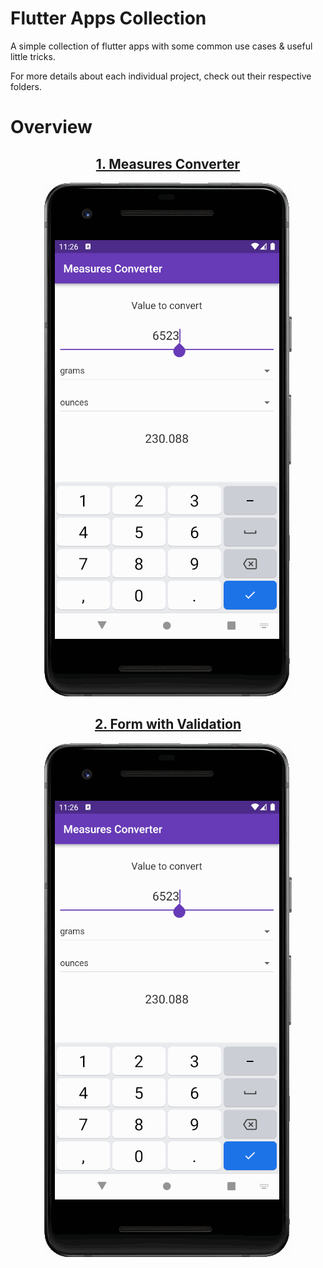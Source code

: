 # Flutter Apps Collection
A simple collection of flutter apps with some common use cases & useful little tricks.

For more details about each individual project, check out their respective folders.

# Overview
<div align="center">
<h2>
 <strong>
   <a href="https://github.com/usersina/demo-flutter-apps/blob/main/measures_converter">1. Measures Converter</a>
 </strong>
</h2>

![](/media/measures-converter.png)
</div>

<div align="center">
<h2>
 <strong>
   <a href="https://github.com/usersina/demo-flutter-apps/blob/main/form_with_validation">2. Form with Validation</a>
 </strong>
</h2>

![](/media/measures-converter.png)
</div>
